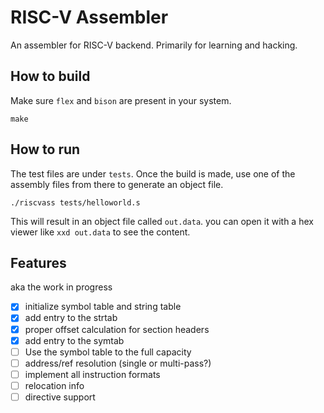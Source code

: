 # RISC-V Assembler
An assembler for RISC-V backend. Primarily for learning
and hacking.

## How to build
Make sure `flex` and `bison` are present in your system.
```
make
```
## How to run
The test files are under `tests`. Once the build is made,
use one of the assembly files from there to generate an
object file.
```
./riscvass tests/helloworld.s
```

This will result in an object file called `out.data`. you
can open it with a hex viewer like `xxd out.data` to see
the content.

## Features
aka the work in progress
- [x] initialize symbol table and string table
- [x] add entry to the strtab
- [x] proper offset calculation for section headers
- [x] add entry to the symtab
- [ ] Use the symbol table to the full capacity
- [ ] address/ref resolution (single or multi-pass?)
- [ ] implement all instruction formats
- [ ] relocation info
- [ ] directive support
